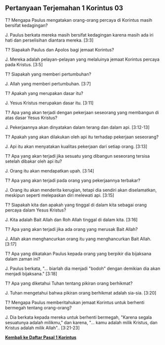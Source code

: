 ## Pertanyaan Terjemahan 1 Korintus 03 ##

T? Mengapa Paulus mengatakan orang-orang percaya di Korintus masih bersifat kedagingan?

J. Paulus berkata mereka masih bersifat kedagingan karena masih ada iri hati dan perselisihan diantara mereka. [3:3]

T? Siapakah Paulus dan Apolos bagi jemaat Korintus?

J. Mereka adalah pelayan-pelayan yang melaluinya jemaat Korintus percaya pada Kristus. [3:5]

T? Siapakah yang memberi pertumbuhan?

J. Allah yang memberi pertumbuhan. [3:7]

T? Apakah yang merupakan dasar itu?

J. Yesus Kristus merupakan dasar itu. [3:11]

T? Apa yang akan terjadi dengan pekerjaan seseorang yang membangun di atas dasar Yesus Kristus?

J. Pekerjaannya akan dinyatakan dalam terang dan dalam api. [3:12-13]

T? Apakah yang akan dilakukan oleh api itu terhadap pekerjaan seseorang?

J. Api itu akan menyatakan kualitas pekerjaan dari setiap orang. [3:13]

T? Apa yang akan terjadi jika sesuatu yang dibangun seseorang tersisa setelah dibakar oleh api itu?

J. Orang itu akan mendapatkan upah. [3:14]

T? Apa yang akan terjadi pada orang yang pekerjaannya terbakar?

J. Orang itu akan menderita kerugian, tetapi dia sendiri akan diselamatkan, meskipun seperti melepaskan diri melewati api. [3:15]

T? Siapakah kita dan apakah yang tinggal di dalam kita sebagai orang percaya dalam Yesus Kristus?

J. Kita adalah Bait Allah dan Roh Allah tinggal di dalam kita. [3:16]

T? Apa yang akan terjadi jika ada orang yang merusak Bait Allah?

J. Allah akan menghancurkan orang itu yang menghancurkan Bait Allah. [3:17]

T? Apa yang dikatakan Paulus kepada orang yang berpikir dia bijaksana dalam zaman ini?

J. Paulus berkata, "... biarlah dia menjadi "bodoh" dengan demikian dia akan menjadi bijaksana." [3:18]

T? Apa yang diketahui Tuhan tentang pikiran orang berhikmat?

J. Tuhan mengetahui bahwa pikiran orang berhikmat adalah sia-sia. [3:20]

T? Mengapa Paulus memberitahukan jemaat Korintus untuk berhenti bermegah tentang orang-orang?

J. Dia berkata kepada mereka untuk berhenti bermegah, "Karena segala sesuatunya adalah milikmu," dan karena, "... kamu adalah milik Kristus, dan Kristus adalah milik Allah".. [3:21-23]

__[Kembali ke Daftar Pasal 1 Korintus](./)__


